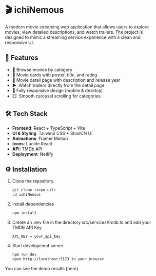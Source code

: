 
# 🎬 ichiNemous  

A modern movie streaming web application that allows users to explore movies, view detailed descriptions, and watch trailers. The 
project is designed to mimic a streaming service experience with a clean and responsive UI.  

## 🚀 Features  
- 🔎 Browse movies by category  
- 🎥 Movie cards with poster, title, and rating  
- 📖 Movie detail page with description and release year  
- ▶ ️ Watch trailers directly from the detail page  
- 📱 Fully responsive design (mobile & desktop)  
- 🎞 ️ Smooth carousel scrolling for categories  

## 🛠 Tech Stack  
- **Frontend**: React + TypeScript + Vite  
- **UI & Styling**: Tailwind CSS + ShadCN UI  
- **Animations**: Framer Motion  
- **Icons**: Lucide React  
- **API**: [TMDb API](https://www.themoviedb.org/documentation/api)  
- **Deployment**: Netlify  

## ⚙️ Installation  

1. Clone the repository:  
   ```bash
   git clone <repo_url>
   cd ichiNemous

2. Install dependencies
   ```bash
   npm install

3. Create an .env file in the directory src/services/tmdb.ts and add your TMDB API Key
   ```env
   API_KEY = your_api_key

4. Start developemnt server
   ```bash
   npm run dev
   open http://localhost:5173 in your browser

You can see the demo results [here]


